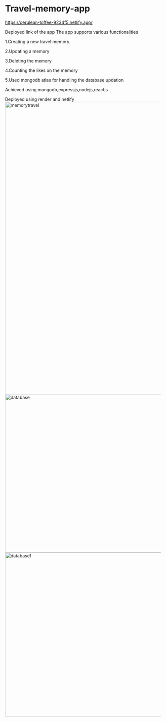 # Travel-memory-app
https://cerulean-toffee-9234f5.netlify.app/

Deployed link of the app
The app supports various functionalities

1.Creating a new travel memory.

2.Updating a memory

3.Deleting the memory

4.Counting the likes on the memory

5.Used mongodb atlas for handling the database updation

Achieved using mongodb,expressjs,nodejs,reactjs

 Deployed using render and netlify
<img width="943" alt="memorytravel" src="https://user-images.githubusercontent.com/60210475/219696097-94434d58-141d-4e7a-8d6e-9906f43bf016.png">
<img width="511" alt="database" src="https://user-images.githubusercontent.com/60210475/219696155-cc31e013-137f-4ac1-9f60-f56c5b761880.png">
<img width="530" alt="database1" src="https://user-images.githubusercontent.com/60210475/219696182-b067beaa-dbd9-4d72-b81b-c444cabc6d07.png">
